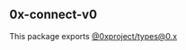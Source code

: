 ## 0x-connect-v0

This package exports [@0xproject/types@0.x](https://www.npmjs.com/package/@0xproject/types/v/0.8.2)
